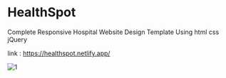 # HealthSpot
Complete Responsive Hospital Website Design Template Using html css jQuery

link : https://healthspot.netlify.app/

![1](https://github.com/hayat-github/HealthSpot/assets/97350317/111d383f-ca59-4930-a4e0-e0867d5cbc3b)

